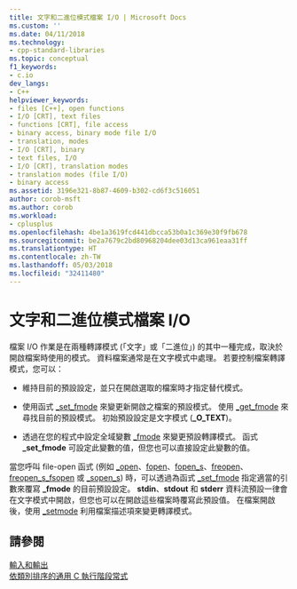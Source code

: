 ```yaml
---
title: 文字和二進位模式檔案 I/O | Microsoft Docs
ms.custom: ''
ms.date: 04/11/2018
ms.technology:
- cpp-standard-libraries
ms.topic: conceptual
f1_keywords:
- c.io
dev_langs:
- C++
helpviewer_keywords:
- files [C++], open functions
- I/O [CRT], text files
- functions [CRT], file access
- binary access, binary mode file I/O
- translation, modes
- I/O [CRT], binary
- text files, I/O
- I/O [CRT], translation modes
- translation modes (file I/O)
- binary access
ms.assetid: 3196e321-8b87-4609-b302-cd6f3c516051
author: corob-msft
ms.author: corob
ms.workload:
- cplusplus
ms.openlocfilehash: 4be1a3619fcd441dbcca53b0a1c369e30f9fb678
ms.sourcegitcommit: be2a7679c2bd80968204dee03d13ca961eaa31ff
ms.translationtype: HT
ms.contentlocale: zh-TW
ms.lasthandoff: 05/03/2018
ms.locfileid: "32411480"
---
```

# <a name="text-and-binary-mode-file-io"></a>文字和二進位模式檔案 I/O

檔案 I/O 作業是在兩種轉譯模式 (「文字」或「二進位」) 的其中一種完成，取決於開啟檔案時使用的模式。 資料檔案通常是在文字模式中處理。 若要控制檔案轉譯模式，您可以：

- 維持目前的預設設定，並只在開啟選取的檔案時才指定替代模式。

- 使用函式 [_set_fmode](../c-runtime-library/reference/set-fmode.md) 來變更新開啟之檔案的預設模式。 使用 [_get_fmode](../c-runtime-library/reference/get-fmode.md) 來尋找目前的預設模式。 初始預設設定是文字模式 (**_O_TEXT**)。

- 透過在您的程式中設定全域變數 [_fmode](../c-runtime-library/fmode.md) 來變更預設轉譯模式。 函式 **_set_fmode** 可設定此變數的值，但您也可以直接設定此變數的值。

當您呼叫 file-open 函式 (例如 [_open](../c-runtime-library/reference/open-wopen.md)、[fopen](../c-runtime-library/reference/fopen-wfopen.md)、[fopen_s](../c-runtime-library/reference/fopen-s-wfopen-s.md)、[freopen](../c-runtime-library/reference/freopen-wfreopen.md)、[freopen_s](../c-runtime-library/reference/freopen-s-wfreopen-s.md)[_fsopen](../c-runtime-library/reference/fsopen-wfsopen.md) 或 [_sopen_s](../c-runtime-library/reference/sopen-s-wsopen-s.md)) 時，可以透過為函式 [_set_fmode](../c-runtime-library/reference/set-fmode.md) 指定適當的引數來覆寫 **_fmode** 的目前預設設定。 **stdin**、**stdout** 和 **stderr** 資料流預設一律會在文字模式中開啟，但您也可以在開啟這些檔案時覆寫此預設值。 在檔案開啟後，使用 [_setmode](../c-runtime-library/reference/setmode.md) 利用檔案描述項來變更轉譯模式。

## <a name="see-also"></a>請參閱

[輸入和輸出](../c-runtime-library/input-and-output.md)<br/>
 [依類別排序的通用 C 執行階段常式](../c-runtime-library/run-time-routines-by-category.md)<br/>
